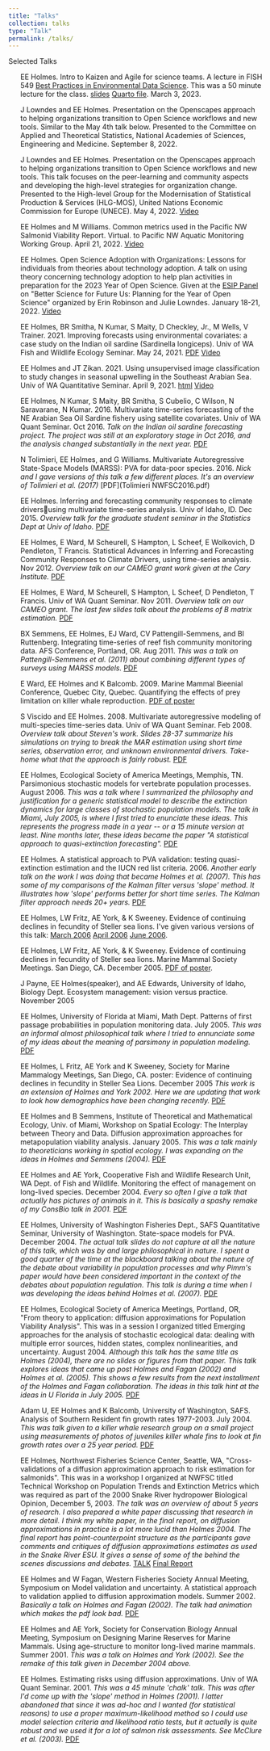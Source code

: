 ```yaml
---
title: "Talks"
collection: talks
type: "Talk"
permalink: /talks/
---
```



<style>
ul {
  list-style-type: none;
}
</style>

Selected Talks

* EE Holmes. Intro to Kaizen and Agile for science teams. A lecture in FISH 549 [Best Practices in Environmental Data Science](https://fish549.github.io/website/index.html). This was a 50 minute lecture for the class. [slides](https://rverse-tutorials.github.io/quarto_slides/Agile-Mar-3-2023.html#/title-slide) [Quarto file](https://github.com/RVerse-Tutorials/quarto_slides/blob/main/Agile-Mar-3-2023.qmd). March 3, 2023.

* J Lowndes and EE Holmes. Presentation on the Openscapes approach to helping organizations transition to Open Science workflows and new tools. Similar to the May 4th talk below. Presented to the Committee on Applied and Theoretical Statistics, National Academies of Sciences, Engineering and Medicine. September 8, 2022. 

* J Lowndes and EE Holmes. Presentation on the Openscapes approach to helping organizations transition to Open Science workflows and new tools. This talk focuses on the peer-learning and community aspects and developing the high-level strategies for organization change. Presented to the High-level Group for the Modernisation of Statistical Production & Services (HLG-MOS), United Nations Economic Commission for Europe (UNECE). May 4, 2022. [Video](https://www.youtube.com/watch?v=TuqgE2jc2ZQ)

* EE Holmes and M Williams. Common metrics used in the Pacific NW Salmonid Viability Report. Virtual. to Pacific NW Aquatic Monitoring Working Group. April 21, 2022. [Video](https://youtu.be/fW3cnJcG7_M?t=1519)

* EE Holmes. Open Science Adoption with Organizations: Lessons for individuals from theories about technology adoption. A talk on using theory concerning technology adoption to help plan activities in preparation for the 2023 Year of Open Science. Given at the [ESIP Panel](https://www.youtube.com/watch?v=hbFAkhNRpJw) on "Better Science for Future Us: Planning for the Year of Open Science" organized by Erin Robinson and Julie Lowndes. January 18-21, 2022.  [Video](https://youtu.be/-xyrVWjdV_Q)

* EE Holmes, BR Smitha, N Kumar, S Maity, D Checkley, Jr., M Wells, V Trainer. 2021. Improving forecasts using environmental covariates: a case study on the Indian oil sardine (Sardinella longiceps). Univ of WA Fish and Wildlife Ecology Seminar. May 24, 2021. [PDF](Oil_Sardines_2021.pdf)  [Video](https://vimeo.com/554782654)

* EE Holmes and JT Zikan. 2021. Using unsupervised image classification to study changes in seasonal upwelling
  in the Southeast Arabian Sea. Univ of WA Quantitative Seminar. April 9, 2021. [html](QuanSeminar_2021.html) [Video](https://www.youtube.com/watch?v=Q9oeifHbaFc&ab_channel=UWSchoolofAquaticandFisherySciences)

* EE Holmes, N Kumar, S Maity, BR Smitha, S Cubelio, C Wilson, N Saravarane, N Kumar. 2016. Multivariate time-series forecasting of the NE Arabian Sea Oil Sardine
fishery using satellite covariates. Univ of WA Quant Seminar. Oct 2016. *Talk on the Indian oil sardine forecasting project.  The project was still at an exploratory stage in Oct 2016, and the analysis changed substantially in the next year.* [PDF](Oil_Sardines_Oct_2016.pdf)

* N Tolimieri, EE Holmes, and G Williams. Multivariate Autoregressive State-Space Models (MARSS): PVA for data-poor species. 2016. *Nick and I gave versions of this talk a few different places.  It's an overview of Tolimieri et al. (2017)* [PDF](Tolimieri NWFSC2016.pdf)

* EE Holmes. Inferring and forecasting community responses to climate driversusing multivariate time-series analysis. Univ of Idaho, ID. Dec 2015. *Overview talk for the graduate student seminar in the Statistics Dept at Univ of Idaho.* [PDF](Idaho_Dec_2016.pdf)

* EE Holmes, E Ward, M Scheurell, S Hampton, L Scheef, E Wolkovich, D Pendleton, T Francis. Statistical Advances in Inferring and Forecasting Community Responses to Climate Drivers, using time-series analysis.  Nov 2012.  *Overview talk on our CAMEO grant work given at the Cary Institute.* [PDF](Cary_Nov_2012.pdf)

* EE Holmes, E Ward, M Scheurell, S Hampton, L Scheef, D Pendleton, T Francis. Univ of WA Quant Seminar. Nov 2011. *Overview talk on our CAMEO grant.  The last few slides talk about the problems of B matrix estimation.* [PDF](QS_Nov_2011.pdf)

* BX Semmens, EE Holmes, EJ Ward, CV Pattengill-Semmens, and BI Ruttenberg. Integrating time-series of reef fish community monitoring data. AFS Conference, Portland, OR. Aug 2011.  *This was a talk on Pattengill-Semmens et al. (2011) about combining different types of surveys using MARSS models.* [PDF](Holmes_AFS2011.pdf)

* E Ward, EE Holmes and K Balcomb. 2009. Marine Mammal Bieenial Conference, Quebec City, Quebec. Quantifying the effects of prey limitation on killer whale reproduction. <a href="Holmes_MM_Conf_2009.pdf">PDF of poster</a>

* S Viscido and EE Holmes. 2008. Multivariate autoregressive modeling of multi-species time-series data. Univ of WA Quant Seminar. Feb 2008.  *Overview talk about Steven's work.  Slides 28-37 summarize his simulations on trying to break the MAR estimation using short time series, observation error, and unknown environmental drivers.  Take-home what that the approach is fairly robust.* [PDF](MAR_Feb_2008.pdf)

* EE Holmes, Ecological Society of America Meetings, Memphis, TN. Parsimonious stochastic models for vertebrate population processes. August 2006.  *This was a talk where I summarized the philosophy and justification for a generic statistical model to describe the extinction dynamics for large classes of stochastic population models.  The talk in Miami, July 2005, is where I first tried to enunciate these ideas.  This represents the progress made in a year -- or a 15 minute version at least.  Nine months later, these ideas became the paper "A statistical approach to quasi-extinction forecasting".* <a href="HolmesESA2006.pdf">PDF</a> 

* EE Holmes. A statistical approach to PVA validation: testing quasi-extinction estimation and the IUCN red list criteria. 2006. *Another early talk on the work I was doing that became Holmes et al. (2007).  This has some of my comparisons of the Kalman filter versus 'slope' method.  It illustrates how 'slope' performs better for short time series.  The Kalman filter approach needs 20+ years.* [PDF](MathBio5-05-04.pdf)

* EE Holmes, LW Fritz, AE York, & K Sweeney.  Evidence of continuing declines in fecundity of Steller sea lions.  I've given various versions of this talk: <a href="NMML-Mar-2006.pdf">March 2006</a>   <a href="NMML-Apr-2006.pdf">April 2006</a>   <a href="SAFS-June-2006.pdf">June 2006</a>.

* EE Holmes, LW Fritz, AE York, & K Sweeney.  Evidence of continuing declines in fecundity of Steller sea lions.  Marine Mammal Society Meetings.  San Diego, CA.  December 2005. <a href="steller_poster.pdf">PDF of poster</a>.

* J Payne, EE Holmes(speaker), and AE Edwards, University of Idaho, Biology Dept. Ecosystem management: vision versus practice. November 2005

* EE Holmes, University of Florida at Miami, Math Dept. Patterns of first passage probabilities in population monitoring data. July 2005. *This was an informal almost philosophical talk where I tried to ennunciate some of my ideas about the meaning of parsimony in population modeling.*  <a href="MiamiJuly2005.pdf">PDF</a>

* EE Holmes, L Fritz, AE York and K Sweeney, Society for Marine Mammalogy Meetings, San Diego, CA.  poster: Evidence of continuing declines in fecundity in Steller Sea Lions. December 2005 *This work is an extension of Holmes and York 2002.  Here we are updating that work to look how demographics have been changing recently.* <a href="MMConf2005poster.pdf">PDF</a>

* EE Holmes and B Semmens, Institute of Theoretical and Mathematical Ecology, Univ. of Miami, Workshop on Spatial Ecology: The Interplay between Theory and Data. Diffusion approximation approaches for metapopulation viability analysis. January 2005. *This was a talk mainly to theoreticians working in spatial ecology.  I was expanding on the ideas in Holmes and Semmens (2004).* <a href="MetaPopJan11-2004.pdf">PDF</a>

* EE Holmes and AE York, Cooperative Fish and Wildlife Research Unit, WA Dept. of Fish and Wildlife. Monitoring the effect of management on long-lived species.  December 2004. *Every so often I give a talk that actually has pictures of animals in it.  This is basically a spashy remake of my ConsBio talk in 2001.* <a href="StellersOlympiaDec2004.pdf">PDF</a>

* EE Holmes, University of Washington Fisheries Dept., SAFS Quantitative Seminar, University of Washington. State-space models for PVA. December 2004. *The actual talk slides do not capture at all the nature of this talk, which was by and large philosophical in nature.  I spent a good quarter of the time at the blackboard talking about the nature of the debate about variability in population processes and why Pimm's paper would have been considered important in the context of the debates about population regulation. This talk is during a time when I was developing the ideas behind Holmes et al. (2007).* [PDF](QuanFish2004.pdf)

* EE Holmes, Ecological Society of America Meetings, Portland, OR, "From theory to application: diffusion approximations for Population Viability Analysis".  This was in a session I organized titled  Emerging approaches for the analysis of stochastic ecological data:  dealing with multiple error sources, hidden states, complex nonlinearities, and uncertainty. August 2004. *Although this talk has the same title as Holmes (2004), there are no slides or figures from that paper.  This talk explores ideas that came up post Holmes and Fagan (2002) and Holmes et al. (2005).  This shows a few results from the next installment of the Holmes and Fagan collaboration.  The ideas in this talk hint at the ideas in U Florida in July 2005.* <a href="ESAOOS2004.pdf">PDF</a> 

* Adam U, EE Holmes and K Balcomb, University of Washington, SAFS. Analysis of Southern Resident fin growth rates 1977-2003.  July 2004. *This was talk given to a killer whale research group on a small project using measurements of photos of juveniles killer whale fins to look at fin growth rates over a 25 year period.* <a href="OrcaGrowthAnalysis.pdf">PDF</a>

* EE Holmes, Northwest Fisheries Science Center, Seattle, WA, "Cross-validations of a diffusion
approximation approach to risk  estimation for salmonids". This was in a workshop I organized at NWFSC titled Technical Workshop on Population Trends and Extinction Metrics which was required as part of the 2000 Snake River hydropower Biological Opinion, December 5, 2003. *The talk was an overview of about 5 years of research.  I also prepared a white paper discussing that research in more detail.  I think my white paper, in the final report, on diffusion approximations in practice is a lot more lucid than Holmes 2004. The final report has point-counterpoint structure as the participants gave comments and critiques of diffusion approximations estimates as used in the Snake River ESU.  It gives a sense of some of the behind the scenes discussions and debates.* <a href="TechWorkshopDec2004.pdf">TALK</a> <a href="Final Report_Lambda Workshop.pdf">Final Report</a> 

* EE Holmes and W Fagan, Western Fisheries Society Annual Meeting, Symposium on Model validation and uncertainty. A statistical approach to validation applied to diffusion approximation models.  Summer 2002.  *Basically a talk on Holmes and Fagan (2002). The talk had animation which makes the pdf look bad.* <a href="TestingDASpokane2002.pdf">PDF</a>

* EE Holmes and AE York, Society for Conservation Biology Annual Meeting, Symposium on Designing Marine Reserves for Marine Mammals. Using age-structure to monitor long-lived marine mammals. Summer 2001.  *This was a talk on Holmes and York (2002).  See the remake of this talk given in December 2004 above.*

* EE Holmes. Estimating risks using diffusion approximations. Univ of WA Quant Seminar. 2001.  *This was a 45 minute 'chalk' talk.  This was after I'd come up with the 'slope' method in Holmes (2001).  I latter abandoned that since it was ad-hoc and I wanted (for statistical reasons) to use a proper maximum-likelihood method so I could use model selection criteria and likelihood ratio tests, but it actually is quite robust and we used it for a lot of salmon risk assessments.  See McClure et al. (2003).* [PDF](FishSeminar_DA_2001.pdf)
